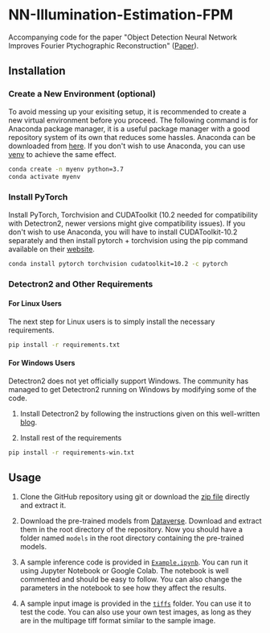 # NN-Illumination-Estimation-FPM
Accompanying code for the paper "Object Detection Neural Network Improves Fourier Ptychographic Reconstruction" ([Paper](https://doi.org/10.1364/OE.409679)).


## Installation

### Create a New Environment (optional)
To avoid messing up your exisiting setup, it is recommended to create a new virtual environment before you proceed. The following command is for Anaconda package manager, it is a useful package manager with a good repository system of its own that reduces some hassles. Anaconda can be downloaded from [here](https://www.anaconda.com/products/individual). If you don't wish to use Anaconda, you can use [venv](https://docs.python.org/3/library/venv.html#creating-virtual-environments) to achieve the same effect.

```bash 
conda create -n myenv python=3.7
conda activate myenv
```

### Install PyTorch
Install PyTorch, Torchvision and CUDAToolkit (10.2 needed for compatibility with Detectron2, newer versions might give compatibility issues). If you don't wish to use Anaconda, you will have to install CUDAToolkit-10.2 separately and then install pytorch + torchvision using the pip command available on their [website](https://pytorch.org/).

```bash
conda install pytorch torchvision cudatoolkit=10.2 -c pytorch
```

### Detectron2 and Other Requirements

#### For Linux Users
The next step for Linux users is to simply install the necessary requirements.

```bash
pip install -r requirements.txt
```

#### For Windows Users
Detectron2 does not yet officially support Windows. The community has managed to get Detectron2 running on Windows by modifying some of the code.

1. Install Detectron2 by following the instructions given on this well-written [blog](https://medium.com/@dgmaxime/how-to-easily-install-detectron2-on-windows-10-39186139101c).

2. Install rest of the requirements

```bash
pip install -r requirements-win.txt
```


## Usage
1. Clone the GitHub repository using git or download the [zip file](https://github.com/IAmSuyogJadhav/NN-Illumination-Estimation-FPM/archive/refs/heads/master.zip) directly and extract it.

2. Download the pre-trained models from [Dataverse](https://doi.org/10.18710/BBU6JD). Download and extract them in the root directory of the repository. Now you should have a folder named `models` in the root directory containing the pre-trained models.

3. A sample inference code is provided in [`Example.ipynb`](Example.ipynb). You can run it using Jupyter Notebook or Google Colab. The notebook is well commented and should be easy to follow. You can also change the parameters in the notebook to see how they affect the results.

4. A sample input image is provided in the [`tiffs`](tiffs) folder. You can use it to test the code. You can also use your own test images, as long as they are in the multipage tiff format similar to the sample image.
